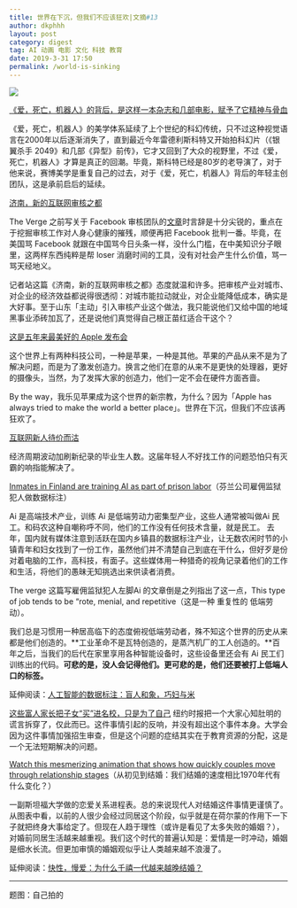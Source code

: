 ```yaml
---
title: 世界在下沉，但我们不应该狂欢|文摘#13
author: dkphhh
layout: post
category: digest
tag: AI 动画 电影 文化 科技 教育
date: 2019-3-31 17:50
permalink: /world-is-sinking
---
```


![](https://i.loli.net/2019/03/31/5ca08991f2597.jpg)



[《爱，死亡，机器人》的背后，是这样一本杂志和几部电影，赋予了它精神与骨血](https://www.gcores.com/articles/107502)

《爱，死亡，机器人》的美学体系延续了上个世纪的科幻传统，只不过这种视觉语言在2000年以后逐渐消失了，直到最近今年雷德利斯科特又开始拍科幻片（《银翼杀手 2049》和几部《异型》前传》，它才又回到了大众的视野里，不过《爱，死亡，机器人》才算是真正的回潮。毕竟，斯科特已经是80岁的老导演了，对于他来说，赛博美学是重复自己的过去，对于《爱，死亡，机器人》背后的年轻主创团队，这是承前启后的延续。





[济南，新的互联网审核之都](https://mp.weixin.qq.com/s/STDJsxGK6QJlnXPpR3HJhg)

The Verge 之前写关于 Facebook 审核团队的[文章](https://www.theverge.com/2019/2/25/18229714/cognizant-facebook-content-moderator-interviews-trauma-working-conditions-arizona)时言辞是十分尖锐的，重点在于挖掘审核工作对人身心健康的摧残，顺便再把 Facebook 批判一番。毕竟，在美国骂 Facebook 就跟在中国骂今日头条一样，没什么门槛，在中美知识分子眼里，这两样东西纯粹是帮 loser 消磨时间的工具，没有对社会产生什么价值，骂一骂天经地义。

记者站这篇《济南，新的互联网审核之都》态度就温和许多。把审核产业对城市、对企业的经济效益都说得很透彻：对城市能拉动就业，对企业能降低成本，确实是大好事。至于山东「主动」引入审核产业这个做法，我只能说他们又给中国的地域黑事业添砖加瓦了，还是说他们真觉得自己根正苗红适合干这个？





[这是五年来最美好的 Apple 发布会](https://mp.weixin.qq.com/s/FYPUzMoKAEuwKjGayqs8UA)

这个世界上有两种科技公司，一种是苹果，一种是其他。苹果的产品从来不是为了解决问题，而是为了激发创造力。换言之他们在意的从来不是更快的处理器，更好的摄像头，当然，为了发挥大家的创造力，他们一定不会在硬件方面吝啬。

By the way，我乐见苹果成为这个世界的新宗教，为什么？因为「Apple has always tried to make the world a better place」。世界在下沉，但我们不应该再狂欢了。





[互联网新人待价而沽](https://mp.weixin.qq.com/s/zblPMUzDmkZ-BGr1Pdn0kg)

经济周期波动加刷新纪录的毕业生人数。这届年轻人不好找工作的问题恐怕只有灭霸的响指能解决了。





[Inmates in Finland are training AI as part of prison labor](https://www.theverge.com/2019/3/28/18285572/prison-labor-finland-artificial-intelligence-data-tagging-vainu)（芬兰公司雇佣监狱犯人做数据标注）

Ai 是高端技术产业，训练 Ai 是低端劳动力密集型产业，这些人通常被叫做Ai 民工。和码农这种自嘲称呼不同，他们的工作没有任何技术含量，就是民工。
去年，国内就有媒体注意到活跃在国内乡镇县的数据标注产业，让无数农闲时节的小镇青年和妇女找到了一份工作，虽然他们并不清楚自己到底在干什么，但好歹是份对着电脑的工作，高科技，有面子。这些媒体用一种猎奇的视角记录着他们的工作和生活，将他们的愚昧无知挑选出来供读者消费。

The verge 这篇写雇佣监狱犯人左脚Ai 的文章倒是之列指出了这一点，This type of job tends to be “rote, menial, and repetitive（这是一种 重复性的 低端劳动）。

我们总是习惯用一种居高临下的态度俯视低端劳动者，殊不知这个世界的历史从来都是他们创造的。**工业革命不是瓦特创造的，是蒸汽机厂的工人创造的。**百年之后，当我们的后代在家里享用各种智能设备时，这些设备里还会有 Ai 民工们训练出的代码。**可悲的是，没人会记得他们。更可悲的是，他们还要被打上低端人口的标签。**

延伸阅读：[人工智能的数据标注：盲人和象，巧妇与米](https://t.cj.sina.cn/articles/view/1735559201/67728821020008bv7)





[这些富人家长把子女“买”进名校，只是为了自己](https://cn.nytimes.com/education/20190328/people-dont-bribe-college-officials-to-help-their-kids-they-do-it-to-help-themselves/)
纽约时报把一个大家心知肚明的谎言拆穿了，仅此而已。这件事情引起的反响，并没有超出这个事件本身。大学会因为这件事情加强招生审查，但是这个问题的症结其实在于教育资源的分配，这是一个无法短期解决的问题。





[Watch this mesmerizing animation that shows how quickly couples move through relationship stages](https://www.theverge.com/2019/3/30/18282584/flowing-data-visualization-relationship-stages-animation)（从初见到结婚：我们结婚的速度相比1970年代有什么变化？）

一副斯坦福大学做的恋爱关系进程表。总的来说现代人对结婚这件事情更谨慎了。从图表中看，以前的人很少会经过同居这个阶段，似乎就是在荷尔蒙的作用下一下子就把终身大事给定了。但现在人趋于理性（或许是看见了太多失败的婚姻？），对婚前同居生活越来越重视。我们这个时代的普遍认知是：爱情是一时冲动，婚姻是细水长流。但更加审慎的婚姻观似乎让人类越来越不浪漫了。

延伸阅读：[快性，慢爱：为什么千禧一代越来越晚结婚？](https://cn.nytimes.com/style/20180606/millennials-love-marriage-sex-relationships-dating/)

---

题图：自己拍的